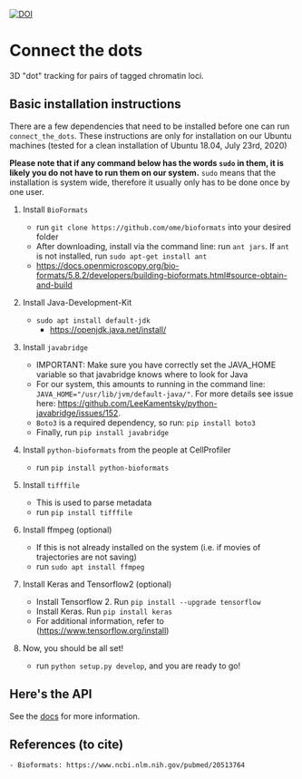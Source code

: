 [![DOI](https://zenodo.org/badge/239825406.svg)](https://zenodo.org/badge/latestdoi/239825406)

# Connect the dots
3D "dot" tracking for pairs of tagged chromatin loci. 

## Basic installation instructions

There are a few dependencies that need to be installed before one can run `connect_the_dots`. These instructions are only for installation on our Ubuntu machines (tested for a clean installation of Ubuntu 18.04, July 23rd, 2020)

**Please note that if any command below has the words `sudo` in them, it is likely you do not have to run them on our system.** 
`sudo` means that the installation is system wide, therefore it usually only has to be done once by one user.

1. Install `BioFormats` 

    - run `git clone https://github.com/ome/bioformats` into your desired folder
    - After downloading, install via the command line: run `ant jars`. If `ant` is not installed, run `sudo apt-get install ant`
    - https://docs.openmicroscopy.org/bio-formats/5.8.2/developers/building-bioformats.html#source-obtain-and-build
    
    
2. Install Java-Development-Kit

    - `sudo apt install default-jdk`
        - https://openjdk.java.net/install/

3. Install `javabridge`
    
    - IMPORTANT: Make sure you have correctly set the JAVA_HOME variable so that javabridge knows where to look for Java
    - For our system, this amounts to running in the command line: `JAVA_HOME="/usr/lib/jvm/default-java/"`. For more details see issue here: https://github.com/LeeKamentsky/python-javabridge/issues/152. 
    - `Boto3` is a required dependency, so run: `pip install boto3`
    - Finally, run `pip install javabridge`


4. Install `python-bioformats` from the people at CellProfiler

    - run `pip install python-bioformats`
    
    
5. Install `tifffile`

    - This is used to parse metadata
    - run `pip install tifffile`   

6. Install ffmpeg (optional)
 
    - If this is not already installed on the system (i.e. if movies of trajectories are not saving)
    - run `sudo apt install ffmpeg`
    
7. Install Keras and Tensorflow2 (optional)
    
    - Install Tensorflow 2. Run `pip install --upgrade tensorflow`
    - Install Keras. Run `pip install keras`
    - For additional information, refer to (https://www.tensorflow.org/install)        

8. Now, you should be all set!

    - run `python setup.py develop`, and you are ready to go!
    

## Here's the API
See the [docs](https://github.com/ahansenlab/connect_the_dots/blob/master/doc/build/html/index.html) for more information.

## References (to cite)

    - Bioformats: https://www.ncbi.nlm.nih.gov/pubmed/20513764


